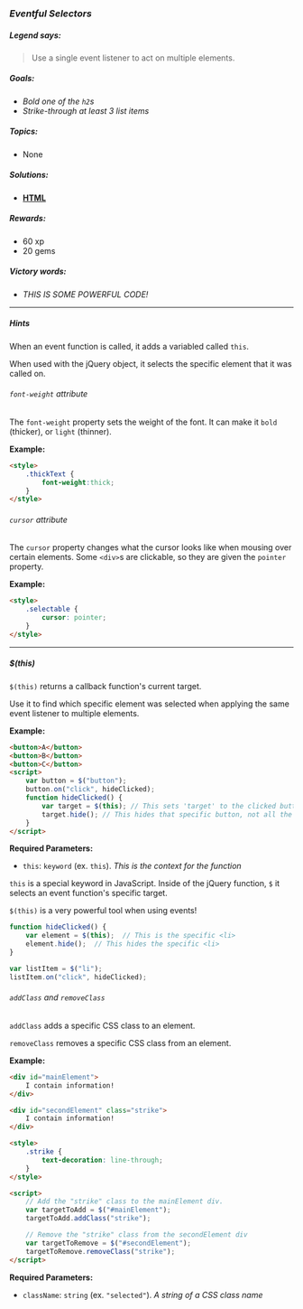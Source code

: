 ### _Eventful Selectors_

##### _Legend says:_
> Use a single event listener to act on multiple elements.

##### _Goals:_
+ _Bold one of the `h2`s_
+ _Strike-through at least 3 list items_

##### _Topics:_
+ None

##### _Solutions:_
+ **[HTML](Eventful_Selectors.html)**

##### _Rewards:_
+ 60  xp
+ 20 gems

##### _Victory words:_
+ _THIS IS SOME POWERFUL CODE!_

___

##### _Hints_

When an event function is called, it adds a variabled called `this`.

When used with the jQuery object, it selects the specific element that it was called on.


###### _`font-weight` attribute_

The `font-weight` property sets the weight of the font. It can make it `bold` (thicker), or `light` (thinner).

**Example:**

```html
<style>
    .thickText {
        font-weight:thick;
    }
</style>
``` 


###### _`cursor` attribute_

The `cursor` property changes what the cursor looks like when mousing over certain elements. Some `<div>`s are clickable, so they are given the `pointer` property.

**Example:**

```html
<style>
    .selectable {
        cursor: pointer;
    }
</style>
``` 

___

##### _$(this)_

`$(this)` returns a callback function's current target.

Use it to find which specific element was selected when applying the same event listener to multiple elements.

**Example:**

```html
<button>A</button>
<button>B</button>
<button>C</button>
<script>
    var button = $("button");
    button.on("click", hideClicked);
    function hideClicked() {
        var target = $(this); // This sets 'target' to the clicked button.
        target.hide(); // This hides that specific button, not all the buttons.
    }
</script>
```

**Required Parameters:**
+ `this`: `keyword` (ex. `this`). _This is the context for the function_

`this` is a special keyword in JavaScript. Inside of the jQuery function, `$` it selects an event function's specific target.

`$(this)` is a very powerful tool when using events!


```javascript
function hideClicked() {
    var element = $(this);  // This is the specific <li>
    element.hide();  // This hides the specific <li>
}

var listItem = $("li");
listItem.on("click", hideClicked);
```

###### _`addClass` and `removeClass`_

`addClass` adds a specific CSS class to an element.

`removeClass` removes a specific CSS class from an element.

**Example:**

```html
<div id="mainElement">
    I contain information!
</div>

<div id="secondElement" class="strike">
    I contain information!
</div>

<style>
    .strike {
        text-decoration: line-through;
    }
</style>

<script>
    // Add the "strike" class to the mainElement div.
    var targetToAdd = $("#mainElement");
    targetToAdd.addClass("strike");

    // Remove the "strike" class from the secondElement div
    var targetToRemove = $("#secondElement");
    targetToRemove.removeClass("strike");
</script>
```

**Required Parameters:**
+ `className`: `string` (ex. `"selected"`). _A string of a CSS class name_
